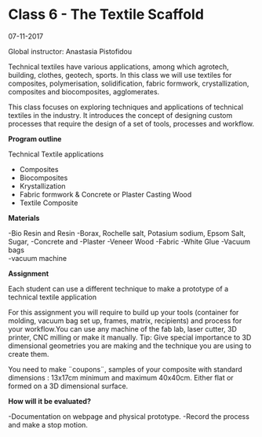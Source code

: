 # Class 6 - The Textile Scaffold

07-11-2017

Global instructor: Anastasia Pistofidou

Technical textiles have various applications, among which agrotech, building, clothes, geotech, sports. In this class we will use textiles for composites, polymerisation, solidification, fabric formwork, crystallization, composites and biocomposites, agglomerates.

This class focuses on exploring techniques and applications of technical textiles in the industry. It introduces the concept of designing custom processes that require the design of a set of tools, processes and workflow.

**Program outline** 

Technical Textile applications 
- Composites 
- Biocomposites 
- Krystallization 
- Fabric formwork & Concrete or Plaster Casting Wood 
- Textile Composite

**Materials**

-Bio Resin and Resin 
-Borax, Rochelle salt, Potasium sodium, Epsom Salt, Sugar, 
-Concrete and 
-Plaster 
-Veneer Wood 
-Fabric 
-White Glue 
-Vacuum bags  
-vacuum machine

**Assignment**

Each student can use a different technique to make a prototype of a technical textile application

For this assignment you will require to build up your tools (container for molding, vacuum bag set up, frames, matrix, recipients) and process for your workflow.You can use any machine of the fab lab, laser cutter, 3D printer, CNC milling or make it manually. Tip: Give special importance to 3D dimensional geometries you are making and the technique you are using to create them.

You need to make ¨coupons¨, samples of your composite with standard dimensions : 13x17cm minimum and maximum 40x40cm. Either flat or formed on a 3D dimensional surface.

**How will it be evaluated?**

-Documentation on webpage and physical prototype. 
-Record the process and make a stop motion.

